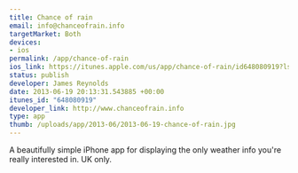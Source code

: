 ```yaml
--- 
title: Chance of rain
email: info@chanceofrain.info
targetMarket: Both
devices: 
- ios
permalink: /app/chance-of-rain
ios_link: https://itunes.apple.com/us/app/chance-of-rain/id648080919?ls=1%26mt=8
status: publish
developer: James Reynolds
date: 2013-06-19 20:13:31.543885 +00:00
itunes_id: "648080919"
developer_link: http://www.chanceofrain.info
type: app
thumb: /uploads/app/2013-06/2013-06-19-chance-of-rain.jpg
---
```


A beautifully simple iPhone app for displaying the only weather info you're really interested in.
UK only.

